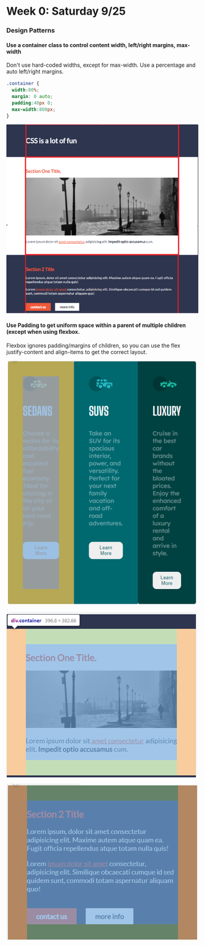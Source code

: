# Week 0: Saturday 9/25

### Design Patterns

#### Use a container class to control content width, left/right margins, max-width

Don't use hard-coded widths, except for max-width. Use a percentage and auto left/right margins.

```css
.container {
  width:80%;
  margin: 0 auto;
  padding:40px 0;
  max-width:800px;
}
```

![](../.gitbook/assets/image%20%2875%29.png)

#### Use Padding to get uniform space within a parent of multiple children \(except when using flexbox.

Flexbox ignores padding/margins of children, so you can use the flex justify-content and align-items to get the correct layout.

![](../.gitbook/assets/image%20%2871%29.png)

![](../.gitbook/assets/image%20%2868%29.png)

![](../.gitbook/assets/image%20%2876%29.png)

